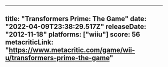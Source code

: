
---
title: "Transformers Prime: The Game"
date: "2022-04-09T23:38:29.517Z"
releaseDate: "2012-11-18"
platforms: ["wiiu"]
score: 56
metacriticLink: "https://www.metacritic.com/game/wii-u/transformers-prime-the-game"
---
